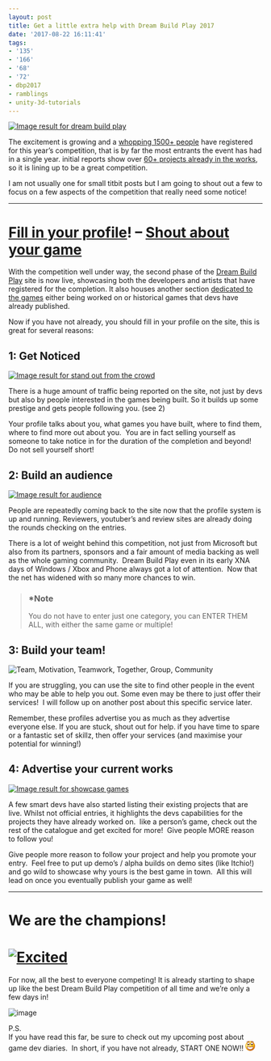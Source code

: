 ```yaml
---
layout: post
title: Get a little extra help with Dream Build Play 2017
date: '2017-08-22 16:11:41'
tags:
- '135'
- '166'
- '68'
- '72'
- dbp2017
- ramblings
- unity-3d-tutorials
---
```


[![Image result for dream build play](https://cdn.tproger.ru/wp-content/uploads/2017/07/dreambuildplay-mini.png "View source image")](http://dreambuildplay.com/)

The excitement is growing and a [whopping 1500+ people](https://developer.microsoft.com/en-us/Windows/dream-build-play/developers) have registered for this year’s competition, that is by far the most entrants the event has had in a single year. initial reports show over [60+ projects already in the works](https://developer.microsoft.com/en-us/Windows/dream-build-play/games), so it is lining up to be a great competition.

I am not usually one for small titbit posts but I am going to shout out a few to focus on a few aspects of the competition that really need some notice!

* * *

# [Fill in your profile](https://developer.microsoft.com/en-us/Windows/dream-build-play/contest/developer/edit)! – [Shout about your game](https://developer.microsoft.com/en-us/Windows/dream-build-play/games)

With the competition well under way, the second phase of the [Dream Build Play](https://developer.microsoft.com/en-us/windows/projects/campaigns/dream-build-play-challenge) site is now live, showcasing both the developers and artists that have registered for the completion. It also houses another section [dedicated to the games](https://developer.microsoft.com/en-us/windows/dream-build-play/games) either being worked on or historical games that devs have already published.

Now if you have not already, you should fill in your profile on the site, this is great for several reasons:

## 1: Get Noticed

[![Image result for stand out from the crowd](https://cdn.pixabay.com/photo/2017/02/02/09/16/unique-2032274_960_720.png)](https://www.google.co.uk/url?sa=i&rct=j&q=&esrc=s&source=images&cd=&cad=rja&uact=8&ved=0ahUKEwjs7pT_j-vVAhUDShQKHQepDYMQjRwIBw&url=https%3A%2F%2Fpixabay.com%2Fen%2Fphotos%2Fstand%2520out%2F&psig=AFQjCNFdyALMgrHWiPyaduaCmBj8dxzCyA&ust=1503500984156691)

There is a huge amount of traffic being reported on the site, not just by devs but also by people interested in the games being built. So it builds up some prestige and gets people following you. (see 2)

Your profile talks about you, what games you have built, where to find them, where to find more out about you.&nbsp; You are in fact selling yourself as someone to take notice in for the duration of the completion and beyond!&nbsp; Do not sell yourself short!

## 2: Build an audience

[![Image result for audience](https://cdn.pixabay.com/photo/2016/11/23/15/48/audience-1853662_960_720.jpg)](https://www.google.co.uk/url?sa=i&rct=j&q=&esrc=s&source=images&cd=&cad=rja&uact=8&ved=0ahUKEwiOhZinkOvVAhULuRQKHYy9BNcQjRwIBw&url=https%3A%2F%2Fpixabay.com%2Fen%2Fphotos%2Faudience%2F&psig=AFQjCNHOwCRj0yTuC-H_zhr2YtriLiwKlg&ust=1503501124266509)

People are repeatedly coming back to the site now that the profile system is up and running. Reviewers, youtuber’s and review sites are already doing the rounds checking on the entries.

There is a lot of weight behind this competition, not just from Microsoft but also from its partners, sponsors and a fair amount of media backing as well as the whole gaming community.&nbsp; Dream Build Play even in its early XNA days of Windows / Xbox and Phone always got a lot of attention.&nbsp; Now that the net has widened with so many more chances to win.

> ### \*Note  
> You do not have to enter just one category, you can ENTER THEM ALL, with either the same game or multiple!

## 3: Build your team!

![Team, Motivation, Teamwork, Together, Group, Community](https://cdn.pixabay.com/photo/2014/07/08/10/47/team-386673_960_720.jpg)

If you are struggling, you can use the site to find other people in the event who may be able to help you out. Some even may be there to just offer their services!&nbsp; I will follow up on another post about this specific service later.&nbsp;

Remember, these profiles advertise you as much as they advertise everyone else. If you are stuck, shout out for help. if you have time to spare or a fantastic set of skillz, then offer your services (and maximise your potential for winning!)

## 4: Advertise your current works

[![Image result for showcase games](https://c1.staticflickr.com/6/5680/23513849155_e0b22da4f5_b.jpg)](https://www.google.co.uk/url?sa=i&rct=j&q=&esrc=s&source=images&cd=&cad=rja&uact=8&ved=0ahUKEwia0KXlkOvVAhXC6xQKHZIuDRsQjRwIBw&url=https%3A%2F%2Fwww.flickr.com%2Fphotos%2F46508004%40N03%2F23513849155&psig=AFQjCNErA2GT_DJMis0FxxCZyObqGd8kKw&ust=1503501250178735)

A few smart devs have also started listing their existing projects that are live. Whilst not official entries, it highlights the devs capabilities for the projects they have already worked on.&nbsp; like a person’s game, check out the rest of the catalogue and get excited for more!&nbsp; Give people MORE reason to follow you!

Give people more reason to follow your project and help you promote your entry.&nbsp; Feel free to put up demo’s / alpha builds on demo sites (like Itchio!) and go wild to showcase why yours is the best game in town.&nbsp; All this will lead on once you eventually publish your game as well!

* * *

# We are the champions!

# [![Excited](/Images/wordpress/2017/08/Excited_thumb.gif "Excited")](/Images/wordpress/2017/08/Excited.gif)

For now, all the best to everyone competing! It is already starting to shape up like the best Dream Build Play competition of all time and we’re only a few days in!

![image](/Images/wordpress/2017/06/image_thumb-2.png?resize=660%2C188&ssl=1)

P.S.  
If you have read this far, be sure to check out my upcoming post about game dev diaries.&nbsp; In short, if you have not already, START ONE NOW!! ![Open-mouthed smile](/Images/wordpress/2017/08/wlEmoticon-openmouthedsmile.png)

